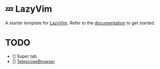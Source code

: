 # 💤 LazyVim

A starter template for [LazyVim](https://github.com/LazyVim/LazyVim).
Refer to the [documentation](https://lazyvim.github.io/installation) to get started.

# TODO
- [] Super tab
- [] [TelescopeBrowser](https://github.com/nvim-telescope/telescope-file-browser.nvim)
